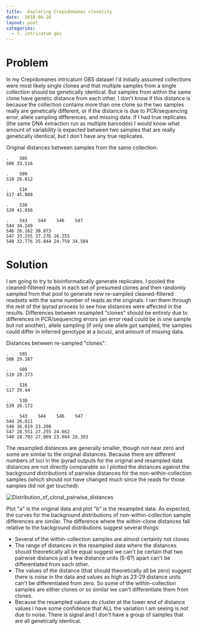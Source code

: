```yaml
---
title:  Exploring Crepidomanes clonality
date:  2018-04-26
layout: post
categories:
  - t. intricatum gbs
---
```

# Problem

In my Crepidomanes intricatum GBS dataset I'd initially assumed collections were most likely single clones and that multiple samples from a single collection should be genetically identical. But samples from within the same clone have genetic distance from each other. I don't know if this distance is because the collection contains more than one clone so the two samples really are genetically different, or if the distance is due to PCR/sequencing error, allele sampling differences, and missing data. If I had true replicates (the same DNA extraction run as multiple barcodes) I would know what amount of variability is expected between two samples that are really genetically identical, but I don't have any true replicates.

Original distances between samples from the same collection:
~~~
.    S05
S06 33.516

.    S09
S10 26.812

.    S16
S17 45.808

.    S38
S39 41.856

.    S43    S44    S46    S47
S44 34.249                     
S46 26.162 30.073              
S47 33.255 37.276 26.255       
S48 32.776 35.844 24.759 34.504
~~~

# Solution

I am going to try to bioinformatically generate replicates. I pooled the cleaned-filtered reads in each set of presumed clones and then randomly sampled from that pool to generate new re-sampled cleaned-filtered readsets with the same number of reads as the originals. I ran them through the rest of the ipyrad process to see how distances were affected in the results. Differences between resampled "clones" should be entirely due to differences in PCR/sequencing errors (an error read could be in one sample but not another), allele sampling (if only one allele got sampled, the samples could differ in inferred genotype at a locus), and amount of missing data.

Distances between re-sampled "clones":
~~~
.    S05
S06 29.387

.    S09
S10 28.373

.    S16
S17 29.44

.    S38
S39 26.172

.    S43    S44    S46    S47
S44 26.811                     
S46 26.019 23.208              
S47 28.551 27.255 24.662       
S48 28.703 27.069 23.084 28.393
~~~

The resampled distances are generally smaller, though not near zero and some are similar to the original distances. Because there are different numbers of loci in the ipyrad outputs for the original and resampled data distances are not directly comparable so I plotted the distances against the background distributions of pairwise distances for the non-within-collection samples (which should not have changed much since the reads for those samples did not get touched):

![Distribution_of_clonal_pairwise_distances][image1]

Plot "a" is the original data and plot "b" is the resampled data. As expected, the curves for the background distributions of non-within-collection sample differences are similar. The difference where the within-clone distances fall relative to the background distributions suggest several things:

  * Several of the within-collection samples are almost certainly not clones
  * The range of distances in the resampled data where the distances should theoretically all be equal suggest we can't be certain that two pairwise distance just a few distance units (5-6?) apart can't be differentiated from each other.
  * The values of the distance (that should theoretically all be zero) suggest there is noise in the data and values as high as 23-29 distance units can't be differentiated from zero. So some of the within-collection samples are either clones or so similar we can't differentiate them from clones.
  * Because the resampled values do cluster at the lower end of distance values I have some confidence that ALL the variation I am seeing is not due to noise. There is signal and I don't have a group of samples that are all genetically identical.


[image1]: {{site.image_path}}Distribution_of_clonal_pairwise_distances.png
